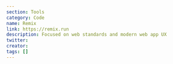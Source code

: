 ```yaml
---
section: Tools
category: Code
name: Remix
link: https://remix.run
description: Focused on web standards and modern web app UX
twitter:
creator:
tags: []
---
```

